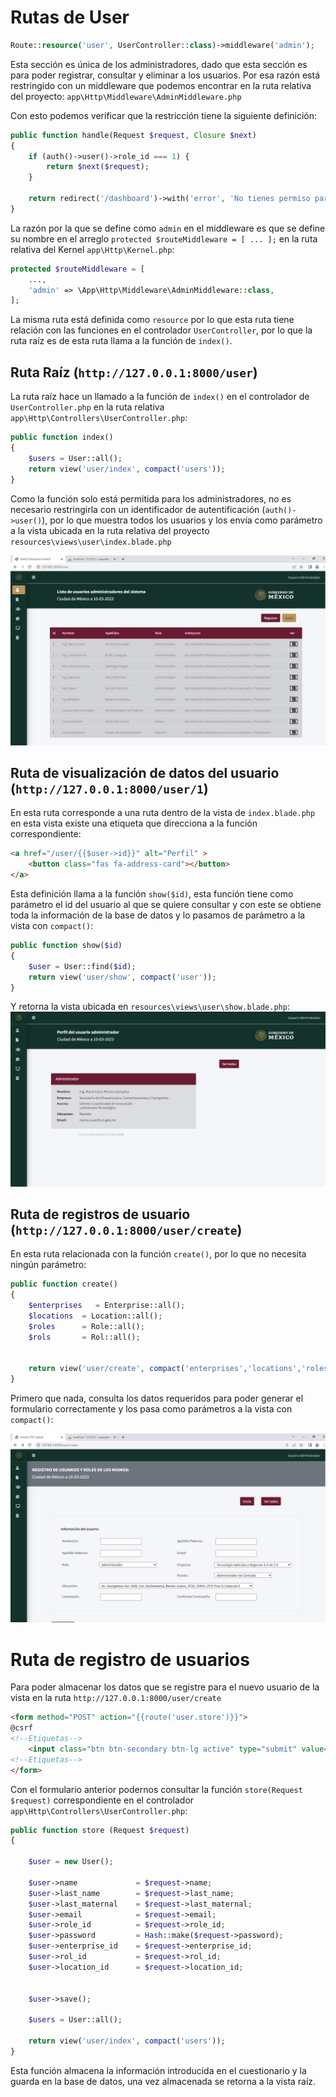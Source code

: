 # Rutas de User 
```php 
Route::resource('user', UserController::class)->middleware('admin'); 
``` 
Esta sección es única de los administradores, dado que esta sección es para poder registrar, consultar y eliminar a los usuarios. Por esa razón está restringido con un middleware que podemos encontrar en la ruta relativa del proyecto: `app\Http\Middleware\AdminMiddleware.php` 
  
Con esto podemos verificar que la restricción tiene la siguiente definición: 
```php 
public function handle(Request $request, Closure $next) 
{ 
	if (auth()->user()->role_id === 1) { 
    	return $next($request); 
	} 
  
	return redirect('/dashboard')->with('error', 'No tienes permiso para acceder a esta página.'); 
} 
``` 
  
La razón por la que se define como `admin` en el middleware es que se define su nombre en el arreglo `protected $routeMiddleware = [ ... ];` en la ruta relativa del Kernel `app\Http\Kernel.php`: 
```php 
protected $routeMiddleware = [ 
	..., 
	'admin' => \App\Http\Middleware\AdminMiddleware::class, 
]; 
``` 
  
La misma ruta está definida como `resource` por lo que esta ruta tiene relación con las funciones en el controlador `UserController`, por lo que la ruta raíz es de esta ruta llama a la función de `index()`. 
  
## Ruta Raíz (`http://127.0.0.1:8000/user`) 
  
La ruta raíz hace un llamado a la función de `index()` en el controlador de `UserController.php` en la ruta relativa `app\Http\Controllers\UserController.php`: 
```php 
public function index() 
{ 
	$users = User::all(); 
	return view('user/index', compact('users')); 
} 
``` 
Como la función solo está permitida para los administradores, no es necesario restringirla con un identificador de autentificación (`auth()->user()`), por lo que muestra todos los usuarios y los envía como parámetro a la vista ubicada en la ruta relativa del proyecto `resources\views\user\index.blade.php` 
  
![Vista de lista de usuarios](02_07_user_01.png) 
  
## Ruta de visualización de datos del usuario (`http://127.0.0.1:8000/user/1`) 
  
En esta ruta corresponde a una ruta dentro de la vista de `index.blade.php` en esta vista existe una etiqueta que direcciona a la función correspondiente: 
  
```html 
<a href="/user/{{$user->id}}" alt="Perfil" > 
	<button class="fas fa-address-card"></button> 
</a> 
``` 
Esta definición llama a la función `show($id)`, esta función tiene como parámetro el id del usuario al que se quiere consultar y con este se obtiene toda la información de la base de datos y lo pasamos de parámetro a la vista con `compact()`: 
```php 
public function show($id) 
{ 
	$user = User::find($id); 
	return view('user/show', compact('user')); 
} 
``` 
Y retorna la vista ubicada en `resources\views\user\show.blade.php`: 
![Vista de usuario registrado](./02_07_user_02.png) 
  
## Ruta de registros de usuario (`http://127.0.0.1:8000/user/create`) 
  
En esta ruta relacionada con la función `create()`, por lo que no necesita ningún parámetro: 
```php 
public function create() 
{ 
	$enterprises   = Enterprise::all(); 
	$locations 	= Location::all(); 
	$roles     	= Role::all(); 
	$rols      	= Rol::all(); 
  
  
	return view('user/create', compact('enterprises','locations','roles','rols')); 
} 
``` 
Primero que nada, consulta los datos requeridos para poder generar el formulario correctamente y los pasa como parámetros a la vista con `compact()`: 
  
![Formulario de Registro de Usuarios](./02_07_user_03.png) 
  
# Ruta de registro de usuarios 
Para poder almacenar los datos que se registre para el nuevo usuario de la vista en la ruta `http://127.0.0.1:8000/user/create`  
```html 
<form method="POST" action="{{route('user.store')}}"> 
@csrf 
<!--Etiquetas--> 
	<input class="btn btn-secondary btn-lg active" type="submit" value="Registrar"> 
<!--Etiquetas--> 
</form> 
``` 
Con el formulario anterior podernos consultar la función `store(Request $request)` correspondiente en el controlador `app\Http\Controllers\UserController.php`: 
```php 
public function store (Request $request) 
{ 
  
	$user = new User(); 
  
	$user->name           	= $request->name; 
	$user->last_name      	= $request->last_name; 
	$user->last_maternal  	= $request->last_maternal; 
	$user->email          	= $request->email; 
	$user->role_id        	= $request->role_id; 
	$user->password       	= Hash::make($request->password); 
	$user->enterprise_id  	= $request->enterprise_id; 
	$user->rol_id         	= $request->rol_id; 
	$user->location_id    	= $request->location_id; 
  
  
	$user->save(); 
  
	$users = User::all(); 
  
	return view('user/index', compact('users')); 
} 
``` 
Esta función almacena la información introducida en el cuestionario y la guarda en la base de datos, una vez almacenada se retorna a la vista raíz. 

